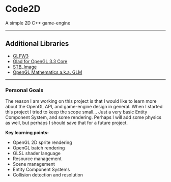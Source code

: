 # Code2D
A simple 2D C++ game-engine

---

## Additional Libraries
* [GLFW3](http://www.glfw.org/)
* [Glad for OpenGL 3.3 Core](http://glad.dav1d.de/#profile=core&specification=gl&api=gl%3D3.3&api=gles1%3Dnone&api=gles2%3Dnone&api=glsc2%3Dnone&language=c&loader=on)
* [STB_Image](https://github.com/nothings/stb/blob/master/stb_image.h)
* [OpenGL Mathematics a.k.a. GLM](http://glm.g-truc.net/0.9.8/index.html)

---

### Personal Goals
The reason I am working on this project is that I would like to learn more about the OpenGL API, and game-engine design in general.
When I started this project I tried to keep the scope small... Just a very basic Entity Component System, and some rendering. Perhaps I will add some physics as well, but perhaps I should save that for a future project.

**Key learning points:**
* OpenGL 2D sprite rendering
* OpenGL batch rendering
* GLSL shader language
* Resource management
* Scene management
* Entity Component Systems
* Collision detection and resolution